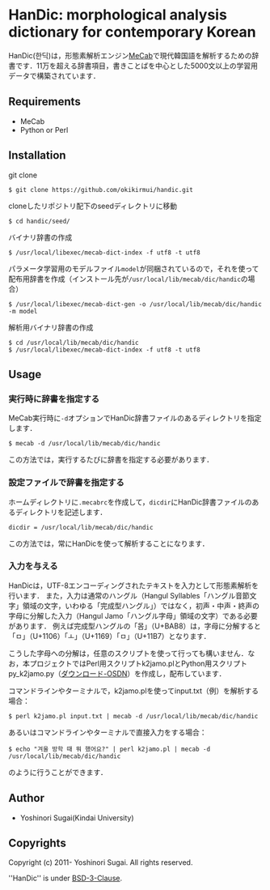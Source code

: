 # HanDic: morphological analysis dictionary for contemporary Korean

HanDic(한딕)は，形態素解析エンジン[MeCab](https://taku910.github.io/mecab/)で現代韓国語を解析するための辞書です．11万を超える辞書項目，書きことばを中心とした5000文以上の学習用データで構築されています．

## Requirements

  - MeCab
  - Python or Perl

## Installation

git clone

```console
$ git clone https://github.com/okikirmui/handic.git
```

cloneしたリポジトリ配下のseedディレクトリに移動

```console
$ cd handic/seed/
```

バイナリ辞書の作成

```console
$ /usr/local/libexec/mecab-dict-index -f utf8 -t utf8
```

パラメータ学習用のモデルファイル`model`が同梱されているので，それを使って配布用辞書を作成（インストール先が`/usr/local/lib/mecab/dic/handic`の場合）

```console
$ /usr/local/libexec/mecab-dict-gen -o /usr/local/lib/mecab/dic/handic -m model
```

解析用バイナリ辞書の作成

```console
$ cd /usr/local/lib/mecab/dic/handic
$ /usr/local/libexec/mecab-dict-index -f utf8 -t utf8
```

## Usage

### 実行時に辞書を指定する

MeCab実行時に`-d`オプションでHanDic辞書ファイルのあるディレクトリを指定します．

```console
$ mecab -d /usr/local/lib/mecab/dic/handic
```

この方法では，実行するたびに辞書を指定する必要があります．

### 設定ファイルで辞書を指定する

ホームディレクトリに`.mecabrc`を作成して，`dicdir`にHanDic辞書ファイルのあるディレクトリを記述します．

```text
dicdir = /usr/local/lib/mecab/dic/handic
```

この方法では，常にHanDicを使って解析することになります．

### 入力を与える

HanDicは，UTF-8エンコーディングされたテキストを入力として形態素解析を行います．
また，入力は通常のハングル（Hangul Syllables「ハングル音節文字」領域の文字，いわゆる「完成型ハングル」）ではなく，初声・中声・終声の字母に分解した入力（Hangul Jamo「ハングル字母」領域の文字）である必要があります．
例えば完成型ハングルの「몸」（U+BAB8）は，字母に分解すると「ㅁ」（U+1106）「ㅗ」（U+1169）「ㅁ」（U+11B7）となります．

こうした字母への分解は，任意のスクリプトを使って行っても構いません．なお，本プロジェクトではPerl用スクリプトk2jamo.plとPython用スクリプトpy_k2jamo.py（[ダウンロード-OSDN](https://ja.osdn.net/rel/handic/tools/k2jamo)）を作成し，配布しています．

コマンドラインやターミナルで，k2jamo.plを使ってinput.txt（例）を解析する場合：

```console
$ perl k2jamo.pl input.txt | mecab -d /usr/local/lib/mecab/dic/handic
```

あるいはコマンドラインやターミナルで直接入力をする場合：

```console
$ echo "겨울 방학 때 뭐 했어요?" | perl k2jamo.pl | mecab -d /usr/local/lib/mecab/dic/handic
```

のように行うことができます．

## Author

  - Yoshinori Sugai(Kindai University)

## Copyrights

Copyright (c) 2011- Yoshinori Sugai. All rights reserved.

''HanDic'' is under [BSD-3-Clause](https://opensource.org/licenses/BSD-3-Clause).
